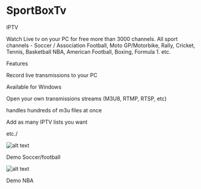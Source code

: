 # SportBoxTv
IPTV


Watch Live tv on your PC for free more than 3000 channels.
All sport channels - Soccer / Association Football, Moto GP/Motorbike, Rally, Cricket, Tennis, Basketball NBA, 
American Football, Boxing, Formula 1. etc.

Features


Record live transmissions to your PC


Available for Windows

Open your own transmissions streams (M3U8, RTMP, RTSP, etc)

handles hundreds of m3u files at once

Add as many IPTV lists you want

etc./


![alt text](https://a.fsdn.com/con/app/proj/sportboxtv/screenshots/Screenshot_2.jpg/max/max/1)

Demo  Soccer/football

![alt text](https://a.fsdn.com/con/app/proj/sportboxtv/screenshots/Screenshot_3.jpg/max/max/1)

Demo NBA
